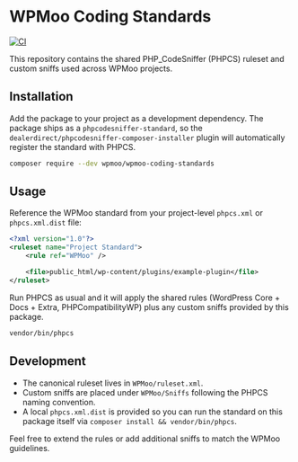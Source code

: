 # WPMoo Coding Standards

[![CI](https://github.com/wpmoo-org/wpmoo-coding-standards/actions/workflows/ci.yml/badge.svg)](https://github.com/wpmoo-org/wpmoo-coding-standards/actions/workflows/ci.yml)

This repository contains the shared PHP_CodeSniffer (PHPCS) ruleset and custom sniffs used across WPMoo projects.

## Installation

Add the package to your project as a development dependency. The package ships as a `phpcodesniffer-standard`, so the `dealerdirect/phpcodesniffer-composer-installer` plugin will automatically register the standard with PHPCS.

```bash
composer require --dev wpmoo/wpmoo-coding-standards
```

## Usage

Reference the WPMoo standard from your project-level `phpcs.xml` or `phpcs.xml.dist` file:

```xml
<?xml version="1.0"?>
<ruleset name="Project Standard">
    <rule ref="WPMoo" />

    <file>public_html/wp-content/plugins/example-plugin</file>
</ruleset>
```

Run PHPCS as usual and it will apply the shared rules (WordPress Core + Docs + Extra, PHPCompatibilityWP) plus any custom sniffs provided by this package.

```bash
vendor/bin/phpcs
```

## Development

- The canonical ruleset lives in `WPMoo/ruleset.xml`.
- Custom sniffs are placed under `WPMoo/Sniffs` following the PHPCS naming convention.
- A local `phpcs.xml.dist` is provided so you can run the standard on this package itself via `composer install && vendor/bin/phpcs`.

Feel free to extend the rules or add additional sniffs to match the WPMoo guidelines.
